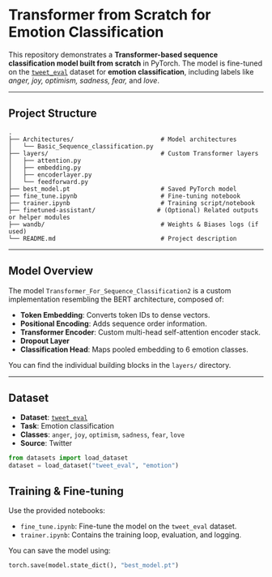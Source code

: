 # Transformer from Scratch for Emotion Classification

This repository demonstrates a **Transformer-based sequence classification model built from scratch** in PyTorch. The model is fine-tuned on the [`tweet_eval`](https://huggingface.co/datasets/tweet_eval) dataset for **emotion classification**, including labels like *anger, joy, optimism, sadness, fear,* and *love*.

---

## Project Structure
```
.
├── Architectures/                        # Model architectures
│   └── Basic_Sequence_classification.py
├── layers/                               # Custom Transformer layers
│   ├── attention.py
│   ├── embedding.py
│   ├── encoderlayer.py
│   └── feedforward.py
├── best_model.pt                         # Saved PyTorch model
├── fine_tune.ipynb                       # Fine-tuning notebook
├── trainer.ipynb                         # Training script/notebook
├── finetuned-assistant/                 # (Optional) Related outputs or helper modules
├── wandb/                                # Weights & Biases logs (if used)
└── README.md                             # Project description
```
---

## Model Overview

The model `Transformer_For_Sequence_Classification2` is a custom implementation resembling the BERT architecture, composed of:

- **Token Embedding**: Converts token IDs to dense vectors.
- **Positional Encoding**: Adds sequence order information.
- **Transformer Encoder**: Custom multi-head self-attention encoder stack.
- **Dropout Layer**
- **Classification Head**: Maps pooled embedding to 6 emotion classes.

You can find the individual building blocks in the `layers/` directory.

---

## Dataset

- **Dataset**: [`tweet_eval`](https://huggingface.co/datasets/tweet_eval)
- **Task**: Emotion classification
- **Classes**: `anger`, `joy`, `optimism`, `sadness`, `fear`, `love`
- **Source**: Twitter

```python
from datasets import load_dataset
dataset = load_dataset("tweet_eval", "emotion")
```
## Training & Fine-tuning

Use the provided notebooks:

- `fine_tune.ipynb`: Fine-tune the model on the `tweet_eval` dataset.
- `trainer.ipynb`: Contains the training loop, evaluation, and logging.

You can save the model using:

```python
torch.save(model.state_dict(), "best_model.pt")
```

